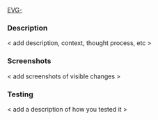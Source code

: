 [EVG-<number>](https://jira.mongodb.org/browse/EVG-<number>)

### Description 
< add description, context, thought process, etc >

### Screenshots
 < add screenshots of visible changes >

### Testing 
  < add a description of how you tested it >
